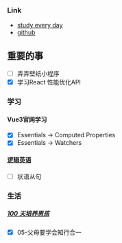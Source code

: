 ### Link
- [study every day](https://github.com/cuixiaorui/study-every-day/issues)
- [github](https://github.com/jtr354)

## 重要的事
- [ ] 弄弄壁纸小程序
- [x] 学习React 性能优化API

### 学习
#### Vue3官网学习
- [x] Essentials -> Computed Properties
- [x] Essentials -> Watchers

#### [逻辑英语](https://github.com/JTR354/learn-english)
- [ ] 状语从句

### 生活
##### [100 天培养男孩](https://github.com/JTR354/raising-boys)
- [x]  05-父母要学会知行合一
